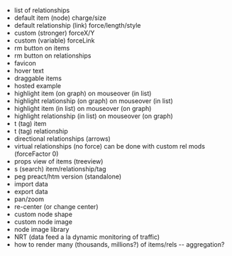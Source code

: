 - list of relationships
- default item (node) charge/size
- default relationship (link) force/length/style
- custom (stronger) forceX/Y
- custom (variable) forceLink
- rm button on items
- rm button on relationships
- favicon
- hover text
- draggable items
- hosted example
- highlight item (on graph) on mouseover (in list)
- highlight relationship (on graph) on mouseover (in list)
- highlight item (in list) on mouseover (on graph)
- highlight relationship (in list) on mouseover (on graph)
- t (tag) item
- t (tag) relationship
- directional relationships (arrows)
- virtual relationships (no force) can be done with custom rel mods (forceFactor 0)
- props view of items (treeview)
- s (search) item/relationship/tag
- peg preact/htm version (standalone)
- import data
- export data
- pan/zoom
- re-center (or change center)
- custom node shape
- custom node image
- node image library
- NRT (data feed a la dynamic monitoring of traffic)
- how to render many (thousands, millions?) of items/rels -- aggregation?